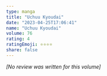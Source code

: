 ```yaml
---
type: manga
title: "Uchuu Kyoudai"
date: "2023-04-25T17:06:41"
name: "Uchuu Kyoudai"
volume: 76
rating: 4
ratingEmoji: ⭐️⭐️⭐️⭐️
share: false
---
```


*[No review was written for this volume]*
